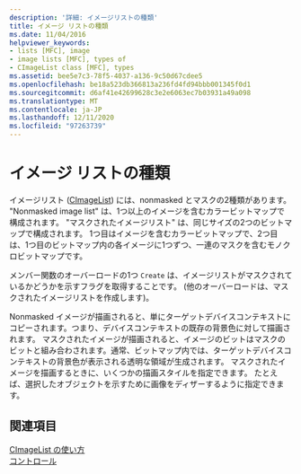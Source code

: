 ```yaml
---
description: '詳細: イメージリストの種類'
title: イメージ リストの種類
ms.date: 11/04/2016
helpviewer_keywords:
- lists [MFC], image
- image lists [MFC], types of
- CImageList class [MFC], types
ms.assetid: bee5e7c3-78f5-4037-a136-9c50d67cdee5
ms.openlocfilehash: be18a523db366813a236fd4fd94bbb001345f0d1
ms.sourcegitcommit: d6af41e42699628c3e2e6063ec7b03931a49a098
ms.translationtype: MT
ms.contentlocale: ja-JP
ms.lasthandoff: 12/11/2020
ms.locfileid: "97263739"
---
```

# <a name="types-of-image-lists"></a>イメージ リストの種類

イメージリスト ([CImageList](../mfc/reference/cimagelist-class.md)) には、nonmasked とマスクの2種類があります。 "Nonmasked image list" は、1つ以上のイメージを含むカラービットマップで構成されます。 "マスクされたイメージリスト" は、同じサイズの2つのビットマップで構成されます。 1つ目はイメージを含むカラービットマップで、2つ目は、1つ目のビットマップ内の各イメージに1つずつ、一連のマスクを含むモノクロビットマップです。

メンバー関数のオーバーロードの1つ `Create` は、イメージリストがマスクされているかどうかを示すフラグを取得することです。 (他のオーバーロードは、マスクされたイメージリストを作成します)。

Nonmasked イメージが描画されると、単にターゲットデバイスコンテキストにコピーされます。つまり、デバイスコンテキストの既存の背景色に対して描画されます。 マスクされたイメージが描画されると、イメージのビットはマスクのビットと組み合わされます。通常、ビットマップ内では、ターゲットデバイスコンテキストの背景色が表示される透明な領域が生成されます。 マスクされたイメージを描画するときに、いくつかの描画スタイルを指定できます。 たとえば、選択したオブジェクトを示すために画像をディザーするように指定できます。

## <a name="see-also"></a>関連項目

[CImageList の使い方](../mfc/using-cimagelist.md)<br/>
[コントロール](../mfc/controls-mfc.md)
